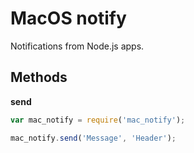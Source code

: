 MacOS notify
============

Notifications from Node.js apps.

Methods
-------

**send**

```js
var mac_notify = require('mac_notify');

mac_notify.send('Message', 'Header');
```